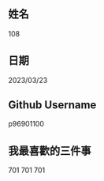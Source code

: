 姓名
----
108

日期
----
2023/03/23

Github Username
---------------
p96901100

我最喜歡的三件事
---------------
701 701 701

